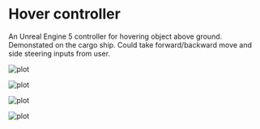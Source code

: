 # Hover controller

An Unreal Engine 5 controller for hovering object above ground. Demonstated on the cargo ship. Could take forward/backward move and side steering inputs from user.

![plot](./Documentation/Images/CargoShip_hover_gameplay_01.gif)

![plot](./Documentation/Images/CargoShip_hover_gameplay_02.gif)

![plot](./Documentation/Images/CargoShip_hover_gameplay_03.gif)

![plot](./Documentation/Images/CargoShip_hover_gameplay_04.gif)
